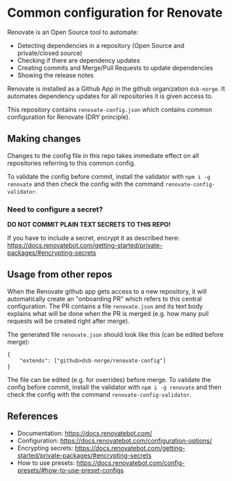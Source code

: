 # Common configuration for Renovate

Renovate is an Open Source tool to automate:

- Detecting dependencies in a repository (Open Source and private/closed source)
- Checking if there are dependency updates
- Creating commits and Merge/Pull Requests to update dependencies
- Showing the release notes

Renovate is installed as a Github App in the github organization `dsb-norge`. It automates dependency updates for all
repositories it is given access to.

This repository contains `renovate-config.json` which contains common configuration for Renovate (DRY principle).

## Making changes
Changes to the config file in this repo takes immediate effect on all repositories referring to this common config.

To validate the config before commit, install the validator
with `npm i -g renovate` and then check the config with the command `renovate-config-validator`.

### Need to configure a secret?
__DO NOT COMMIT PLAIN TEXT SECRETS TO THIS REPO!__

If you have to include a secret, encrypt it as described here:
https://docs.renovatebot.com/getting-started/private-packages/#encrypting-secrets

## Usage from other repos
When the Renovate github app gets access to a new repository, it will automatically create an "onboarding PR" which
refers to this central configuration. The PR contains a file `renovate.json` and its text body explains what
will be done when the PR is merged (e.g. how many pull requests will be created right after merge).

The generated file `renovate.json` should look like this (can be edited before merge):

    {
        "extends": ["github>dsb-norge/renovate-config"]
    }

The file can be edited (e.g. for overrides) before merge. To validate the config before commit, install the validator
with `npm i -g renovate` and then check the config with the command `renovate-config-validator`.

## References
- Documentation: https://docs.renovatebot.com/
- Configuration: https://docs.renovatebot.com/configuration-options/
- Encrypting secrets: https://docs.renovatebot.com/getting-started/private-packages/#encrypting-secrets
- How to use presets: https://docs.renovatebot.com/config-presets/#how-to-use-preset-configs